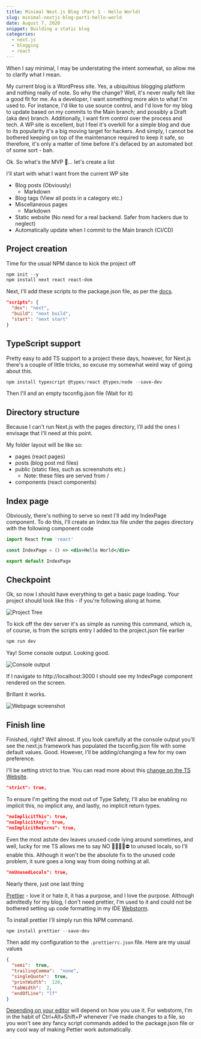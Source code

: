 ```yaml
---
title: Minimal Next.js Blog (Part 1 - Hello World)
slug: minimal-nextjs-blog-part1-hello-world
date: August 7, 2020
snippet: Building a static blog 
categories:
  - next.js
  - blogging
  - react
---
```


When I say minimal, I may be understating the intent somewhat, so allow me to clarify what I mean. 

My current blog is a WordPress site. Yes, a ubiquitous blogging platform and nothing really of note. So why the change? Well, it's never really felt like a good fit for me. As a developer, I want something more akin to what I'm used to. For instance, I'd like to use source control, and I'd love for my blog to update based on my commits to the Main branch; and possibly a Draft (aka dev) branch. Additionally, I want firm control over the process and tech. A WP site is excellent, but I feel it's overkill for a simple blog and due to its popularity it's a big moving target for hackers. And simply, I cannot be bothered keeping on top of the maintenance required to keep it safe, so therefore, it's only a matter of time before it's defaced by an automated bot of some sort - bah.

Ok. So what's the MVP 🤔... let's create a list

I'll start with what I want from the current WP site
 - Blog posts (Obviously)
   - Markdown
 - Blog tags (View all posts in a category etc.)
 - Miscellaneous pages
   - Markdown
 - Static website (No need for a real backend. Safer from hackers due to neglect)
 - Automatically update when I commit to the Main branch (CI/CD)

## Project creation

Time for the usual NPM dance to kick the project off

```powershell
npm init --y
npm install next react react-dom
```

Next, I'll add these scripts to the package.json file, as per the [docs](https://nextjs.org/docs/getting-started). 

```json
"scripts": {
  "dev": "next",
  "build": "next build",
  "start": "next start"
}
```

## TypeScript support

Pretty easy to add TS support to a project these days, however, for Next.js there's a couple of little tricks, so excuse my somewhat weird way of going about this.

```powershell
npm install typescript @types/react @types/node --save-dev
```

Then I'll and an empty tsconfig.json file (Wait for it)

## Directory structure

Because I can't run Next.js with the pages directory, I'll add the ones I envisage that I'll need at this point. 

My folder layout will be like so:
 - pages (react pages)
 - posts (blog post md files)
 - public (static files, such as screenshots etc.)
   - Note: these files are served from /
 - components (react components)

## Index page

Obviously, there's nothing to serve so next I'll add my IndexPage component. To do this, I'll create an Index.tsx file under the pages directory with the following component code

```jsx
import React from 'react'

const IndexPage = () => <div>Hello World</div>

export default IndexPage
```

## Checkpoint 

Ok, so now I should have everything to get a basic page loading. Your project should look like this - if you're following along at home.

![Project Tree](/minimal-nextjs-blog-part1-hello-world/project-tree.png)

To kick off the dev server it's as simple as running this command, which is, of course, is from the scripts entry I added to the project.json file earlier

```powershell
npm run dev
```

Yay! Some console output. Looking good.

![Console output](/minimal-nextjs-blog-part1-hello-world/first-run.png)

If I navigate to http://localhost:3000 I should see my IndexPage component rendered on the screen.

Brillant it works.

![Webpage screenshot](/minimal-nextjs-blog-part1-hello-world/first-page-load.png)

## Finish line

Finished, right? Well almost. If you look carefully at the console output you'll see the next.js framework has populated the tsconfig.json file with some default values. Good. However, I'll be adding/changing a few for my own preference.

I'll be setting strict to true. You can read more about this [change on the TS Website](https://www.typescriptlang.org/tsconfig#Strict_Type_Checking_Options_6173).

```json
"strict": true,
```

To ensure I'm getting the most out of Type Safety, I'll also be enabling no implicit this, no implicit any, and lastly, no implicit return types.

```json
"noImplicitThis": true,
"noImplicitAny": true,
"noImplicitReturns": true,
```

Even the most astute dev leaves unused code lying around sometimes, and well, lucky for me TS allows me to say NO 🙅‍♀️🙅‍♂️⛔ to unused locals, so I'll enable this. Although it won't be the absolute fix to the unused code problem, it sure goes a long way from doing nothing at all.

```json
"noUnusedLocals": true,
```

Nearly there, just one last thing

[Prettier](https://prettier.io/) - love it or hate it, it has a purpose, and I love the purpose. Although admittedly for my blog, I don't need prettier, I'm used to it and could not be bothered setting up code formatting in my IDE [Webstorm](https://www.jetbrains.com/webstorm/).

To install prettier I'll simply run this NPM command.

```powershell
npm install prettier --save-dev
```

Then add my configuration to the `.prettierrc.json` file. Here are my usual values

```json
{
  "semi":  true,
  "trailingComma":  "none",
  "singleQuote":  true,
  "printWidth":  120,
  "tabWidth":  2,
  "endOfLine": "lf"
}
```

[Depending on your editor](https://prettier.io/docs/en/editors.html) will depend on how you use it. For webstorm, I'm in the habit of Ctrl+Alt+Shift+P whenever I've made changes to a file, so you won't see any fancy script commands added to the package.json file or any cool way of making Pettier work automatically.
